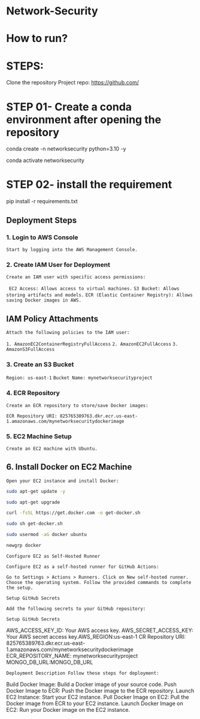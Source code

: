 # Network-Security

# How to run?

# STEPS:

 Clone the repository
Project repo: https://github.com/

# STEP 01- Create a conda environment after opening the repository

conda create -n networksecurity python=3.10 -y

conda activate networksecurity 

# STEP 02- install the requirement

pip install -r requirements.txt


## Deployment Steps


### 1. Login to AWS Console

```Start by logging into the AWS Management Console.```

### 2. Create IAM User for Deployment

``Create an IAM user with specific access permissions:``

`` EC2 Access: Allows access to virtual machines.``
``S3 Bucket: Allows storing artifacts and models.``
``ECR (Elastic Container Registry): Allows saving Docker images in AWS.``

## IAM Policy Attachments
``Attach the following policies to the IAM user:``

``1. AmazonEC2ContainerRegistryFullAccess``
``2. AmazonEC2FullAccess``
``3. AmazonS3FullAccess``

### 3. Create an S3 Bucket

```Region: us-east-1```
``Bucket Name: mynetworksecurityproject``

### 4. ECR Repository

```Create an ECR repository to store/save Docker images:```

```ECR Repository URI: 825765389763.dkr.ecr.us-east-1.amazonaws.com/mynetworksecuritydockerimage```

### 5. EC2 Machine Setup

```Create an EC2 machine with Ubuntu.```

## 6. Install Docker on EC2 Machine

```Open your EC2 instance and install Docker:```

```bash
sudo apt-get update -y
```
```bash
sudo apt-get upgrade
```
```bash
curl -fsSL https://get.docker.com -o get-docker.sh
```
```bash
sudo sh get-docker.sh
```
```bash
sudo usermod -aG docker ubuntu
```
```bash
newgrp docker
```

```Configure EC2 as Self-Hosted Runner```

```Configure EC2 as a self-hosted runner for GitHub Actions:```

```Go to Settings > Actions > Runners. Click on New self-hosted runner. Choose the operating system. Follow the provided commands to complete the setup.```

```Setup GitHub Secrets```

```Add the following secrets to your GitHub repository:```

```Setup GitHub Secrets```

AWS_ACCESS_KEY_ID: Your AWS access key. AWS_SECRET_ACCESS_KEY: Your AWS secret access key.AWS_REGION:us-east-1 CR Repository URI: 825765389763.dkr.ecr.us-east-1.amazonaws.com/mynetworksecuritydockerimage ECR_REPOSITORY_NAME: mynetworksecurityproject
MONGO_DB_URL:MONGO_DB_URL

```Deployment Description Follow these steps for deployment:```

Build Docker Image: Build a Docker image of your source code. Push Docker Image to ECR: Push the Docker image to the ECR repository. Launch EC2 Instance: Start your EC2 instance. Pull Docker Image on EC2: Pull the Docker image from ECR to your EC2 instance. Launch Docker Image on EC2: Run your Docker image on the EC2 instance.




